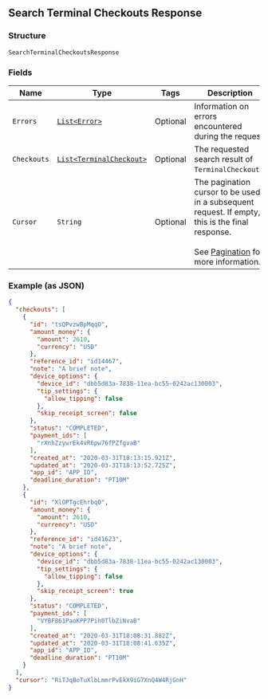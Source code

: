 ## Search Terminal Checkouts Response

### Structure

`SearchTerminalCheckoutsResponse`

### Fields

| Name | Type | Tags | Description | Getter |
|  --- | --- | --- | --- | --- |
| `Errors` | [`List<Error>`](/doc/models/error.md) | Optional | Information on errors encountered during the request. | List<Error> getErrors() |
| `Checkouts` | [`List<TerminalCheckout>`](/doc/models/terminal-checkout.md) | Optional | The requested search result of `TerminalCheckout`s. | List<TerminalCheckout> getCheckouts() |
| `Cursor` | `String` | Optional | The pagination cursor to be used in a subsequent request. If empty,<br>this is the final response.<br><br>See [Pagination](https://developer.squareup.com/docs/basics/api101/pagination) for more information. | String getCursor() |

### Example (as JSON)

```json
{
  "checkouts": [
    {
      "id": "tsQPvzwBpMqqO",
      "amount_money": {
        "amount": 2610,
        "currency": "USD"
      },
      "reference_id": "id14467",
      "note": "A brief note",
      "device_options": {
        "device_id": "dbb5d83a-7838-11ea-bc55-0242ac130003",
        "tip_settings": {
          "allow_tipping": false
        },
        "skip_receipt_screen": false
      },
      "status": "COMPLETED",
      "payment_ids": [
        "rXnhZzywrEk4vR6pw76fPZfgvaB"
      ],
      "created_at": "2020-03-31T18:13:15.921Z",
      "updated_at": "2020-03-31T18:13:52.725Z",
      "app_id": "APP_ID",
      "deadline_duration": "PT10M"
    },
    {
      "id": "XlOPTgcEhrbqO",
      "amount_money": {
        "amount": 2610,
        "currency": "USD"
      },
      "reference_id": "id41623",
      "note": "A brief note",
      "device_options": {
        "device_id": "dbb5d83a-7838-11ea-bc55-0242ac130003",
        "tip_settings": {
          "allow_tipping": false
        },
        "skip_receipt_screen": true
      },
      "status": "COMPLETED",
      "payment_ids": [
        "VYBF861PaoKPP7Pih0TlbZiNvaB"
      ],
      "created_at": "2020-03-31T18:08:31.882Z",
      "updated_at": "2020-03-31T18:08:41.635Z",
      "app_id": "APP_ID",
      "deadline_duration": "PT10M"
    }
  ],
  "cursor": "RiTJqBoTuXlbLmmrPvEkX9iG7XnQ4W4RjGnH"
}
```

